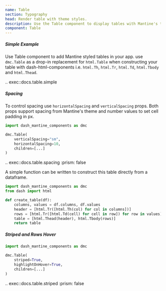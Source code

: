 ```yaml
---
name: Table
section: Typography
head: Render table with theme styles.
description: Use the Table component to display tables with Mantine's theme styles. An alternative to html.Table
component: Table
---
```


##### Simple Example

Use Table component to add Mantine styled tables in your app. use `dmc.Table` as a drop-in replacement for `html.Table` 
when constructing your table with dash-html-components i.e. `html.Th`, `html.Tr`, `html.Td`, `html.Tbody` and 
`html.Thead`.

.. exec::docs.table.simple

##### Spacing

To control spacing use `horizontalSpacing` and `verticalSpacing` props. Both props support spacing from Mantine's theme
and number values to set cell padding in px.

```python
import dash_mantine_components as dmc

dmc.Table(
    verticalSpacing="sm",
    horizontalSpacing=10,
    children=[...]
)
```

.. exec::docs.table.spacing
    :prism: false

A simple function can be written to construct this table directly from a dataframe.

```python
import dash_mantine_components as dmc
from dash import html

def create_table(df):
    columns, values = df.columns, df.values
    header = [html.Tr([html.Th(col) for col in columns])]
    rows = [html.Tr([html.Td(cell) for cell in row]) for row in values]
    table = [html.Thead(header), html.Tbody(rows)]
    return table
```

##### Striped and Rows Hover

```python
import dash_mantine_components as dmc

dmc.Table(
    striped=True,
    highlightOnHover=True,
    children=[...]
)
```

.. exec::docs.table.striped
    :prism: false
